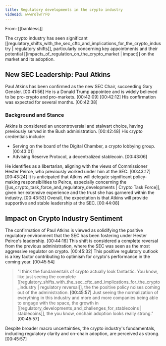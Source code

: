 ```yaml
---
title: Regulatory developments in the crypto industry
videoId: wwwrolwTrF0
---
```


From: [[bankless]] <br/> 

The crypto industry has seen significant [[regulatory_shifts_with_the_sec_cftc_and_implications_for_the_crypto_industry | regulatory shifts]], particularly concerning key appointments and their potential [[impacts_of_regulation_on_the_crypto_market | impact]] on the market and its adoption.

## New SEC Leadership: Paul Atkins

Paul Atkins has been confirmed as the new SEC Chair, succeeding Gary Gensler. <a class="yt-timestamp" data-t="00:41:56">[00:41:56]</a> He is a Donald Trump appointee and is widely believed to be pro-crypto and pro-markets. <a class="yt-timestamp" data-t="00:42:09">[00:42:09]</a> <a class="yt-timestamp" data-t="00:42:12">[00:42:12]</a> His confirmation was expected for several months. <a class="yt-timestamp" data-t="00:42:38">[00:42:38]</a>

### Background and Stance
Atkins is considered an uncontroversial and stalwart choice, having previously served in the Bush administration. <a class="yt-timestamp" data-t="00:42:48">[00:42:48]</a> His crypto credentials include:
*   Serving on the board of the Digital Chamber, a crypto lobbying group. <a class="yt-timestamp" data-t="00:43:01">[00:43:01]</a>
*   Advising Reserve Protocol, a decentralized stablecoin. <a class="yt-timestamp" data-t="00:43:06">[00:43:06]</a>

He identifies as a libertarian, aligning with the views of Commissioner Hester Peirce, who previously worked under him at the SEC. <a class="yt-timestamp" data-t="00:43:17">[00:43:17]</a> <a class="yt-timestamp" data-t="00:43:24">[00:43:24]</a> It is anticipated that Atkins will delegate significant policy-making responsibilities to Peirce, especially concerning the [[us_crypto_task_force_and_regulatory_developments | Crypto Task Force]], given her extensive experience and the trust she has garnered within the industry. <a class="yt-timestamp" data-t="00:43:53">[00:43:53]</a> Overall, the expectation is that Atkins will provide supportive and stable leadership at the SEC. <a class="yt-timestamp" data-t="00:44:08">[00:44:08]</a>

## Impact on Crypto Industry Sentiment
The confirmation of Paul Atkins is viewed as solidifying the positive regulatory environment that the SEC has been fostering under Hester Peirce's leadership. <a class="yt-timestamp" data-t="00:44:16">[00:44:16]</a> This shift is considered a complete reversal from the previous administration, where the SEC was seen as the most aggressive regulator on crypto. <a class="yt-timestamp" data-t="00:45:32">[00:45:32]</a> This positive regulatory outlook is a key factor contributing to optimism for crypto's performance in the coming year. <a class="yt-timestamp" data-t="00:45:54">[00:45:54]</a>

> "I think the fundamentals of crypto actually look fantastic. You know, like just seeing the complete [[regulatory_shifts_with_the_sec_cftc_and_implications_for_the_crypto_industry | regulatory reversal]], the the positive policy noises coming out of the administration. <a class="yt-timestamp" data-t="00:45:57">[00:45:57]</a> Just seeing the normalization of everything in this industry and more and more companies being able to engage with the space, the growth in [[regulatory_developments_and_challenges_for_stablecoins | stablecoins]], the you know, onchain adoption looks really strong." <a class="yt-timestamp" data-t="00:45:57">[00:45:57]</a>

Despite broader macro uncertainties, the crypto industry's fundamentals, including regulatory clarity and on-chain adoption, are perceived as strong. <a class="yt-timestamp" data-t="00:45:57">[00:45:57]</a>